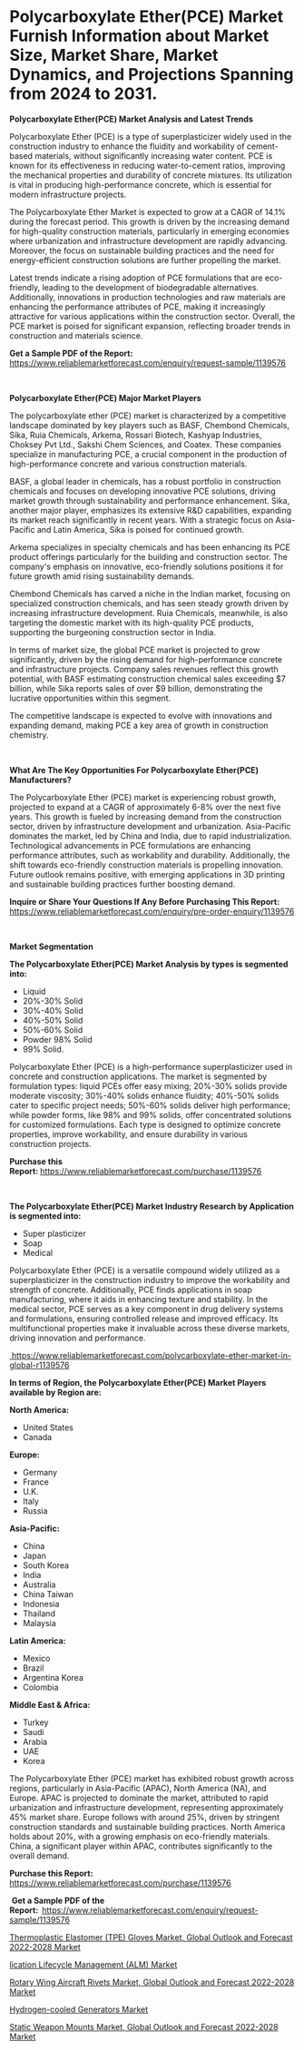 <p><h1>Polycarboxylate Ether(PCE) Market Furnish Information about Market Size, Market Share, Market Dynamics, and Projections Spanning from 2024 to 2031.</h1></p><p><strong>Polycarboxylate Ether(PCE) Market Analysis and Latest Trends</strong></p>
<p><p>Polycarboxylate Ether (PCE) is a type of superplasticizer widely used in the construction industry to enhance the fluidity and workability of cement-based materials, without significantly increasing water content. PCE is known for its effectiveness in reducing water-to-cement ratios, improving the mechanical properties and durability of concrete mixtures. Its utilization is vital in producing high-performance concrete, which is essential for modern infrastructure projects.</p><p>The Polycarboxylate Ether Market is expected to grow at a CAGR of 14.1% during the forecast period. This growth is driven by the increasing demand for high-quality construction materials, particularly in emerging economies where urbanization and infrastructure development are rapidly advancing. Moreover, the focus on sustainable building practices and the need for energy-efficient construction solutions are further propelling the market. </p><p>Latest trends indicate a rising adoption of PCE formulations that are eco-friendly, leading to the development of biodegradable alternatives. Additionally, innovations in production technologies and raw materials are enhancing the performance attributes of PCE, making it increasingly attractive for various applications within the construction sector. Overall, the PCE market is poised for significant expansion, reflecting broader trends in construction and materials science.</p></p>
<p><strong>Get a Sample PDF of the Report:&nbsp;</strong> <a href="https://www.reliablemarketforecast.com/enquiry/request-sample/1139576?utm_campaign=1080&utm_medium=2&utm_source=Github&utm_content=ia&utm_term=14102024&utm_id=polycarboxylate-etherpce">https://www.reliablemarketforecast.com/enquiry/request-sample/1139576</a></p>
<p>&nbsp;</p>
<p><strong>Polycarboxylate Ether(PCE) Major Market Players</strong></p>
<p><p>The polycarboxylate ether (PCE) market is characterized by a competitive landscape dominated by key players such as BASF, Chembond Chemicals, Sika, Ruia Chemicals, Arkema, Rossari Biotech, Kashyap Industries, Choksey Pvt Ltd., Sakshi Chem Sciences, and Coatex. These companies specialize in manufacturing PCE, a crucial component in the production of high-performance concrete and various construction materials.</p><p>BASF, a global leader in chemicals, has a robust portfolio in construction chemicals and focuses on developing innovative PCE solutions, driving market growth through sustainability and performance enhancement. Sika, another major player, emphasizes its extensive R&D capabilities, expanding its market reach significantly in recent years. With a strategic focus on Asia-Pacific and Latin America, Sika is poised for continued growth.</p><p>Arkema specializes in specialty chemicals and has been enhancing its PCE product offerings particularly for the building and construction sector. The company's emphasis on innovative, eco-friendly solutions positions it for future growth amid rising sustainability demands.</p><p>Chembond Chemicals has carved a niche in the Indian market, focusing on specialized construction chemicals, and has seen steady growth driven by increasing infrastructure development. Ruia Chemicals, meanwhile, is also targeting the domestic market with its high-quality PCE products, supporting the burgeoning construction sector in India.</p><p>In terms of market size, the global PCE market is projected to grow significantly, driven by the rising demand for high-performance concrete and infrastructure projects. Company sales revenues reflect this growth potential, with BASF estimating construction chemical sales exceeding $7 billion, while Sika reports sales of over $9 billion, demonstrating the lucrative opportunities within this segment.</p><p>The competitive landscape is expected to evolve with innovations and expanding demand, making PCE a key area of growth in construction chemistry.</p></p>
<p>&nbsp;</p>
<p><strong>What Are The Key Opportunities For Polycarboxylate Ether(PCE) Manufacturers?</strong></p>
<p><p>The Polycarboxylate Ether (PCE) market is experiencing robust growth, projected to expand at a CAGR of approximately 6-8% over the next five years. This growth is fueled by increasing demand from the construction sector, driven by infrastructure development and urbanization. Asia-Pacific dominates the market, led by China and India, due to rapid industrialization. Technological advancements in PCE formulations are enhancing performance attributes, such as workability and durability. Additionally, the shift towards eco-friendly construction materials is propelling innovation. Future outlook remains positive, with emerging applications in 3D printing and sustainable building practices further boosting demand.</p></p>
<p><strong>Inquire or Share Your Questions If Any Before Purchasing This Report:</strong> <a href="https://www.reliablemarketforecast.com/enquiry/pre-order-enquiry/1139576?utm_campaign=1080&utm_medium=2&utm_source=Github&utm_content=ia&utm_term=14102024&utm_id=polycarboxylate-etherpce">https://www.reliablemarketforecast.com/enquiry/pre-order-enquiry/1139576</a></p>
<p>&nbsp;</p>
<p><strong>Market Segmentation</strong></p>
<p><strong>The Polycarboxylate Ether(PCE) Market Analysis by types is segmented into:</strong></p>
<p><ul><li>Liquid</li><li>20%-30% Solid</li><li>30%-40% Solid</li><li>40%-50% Solid</li><li>50%-60% Solid</li><li>Powder 98% Solid</li><li>99% Solid.</li></ul></p>
<p><p>Polycarboxylate Ether (PCE) is a high-performance superplasticizer used in concrete and construction applications. The market is segmented by formulation types: liquid PCEs offer easy mixing; 20%-30% solids provide moderate viscosity; 30%-40% solids enhance fluidity; 40%-50% solids cater to specific project needs; 50%-60% solids deliver high performance; while powder forms, like 98% and 99% solids, offer concentrated solutions for customized formulations. Each type is designed to optimize concrete properties, improve workability, and ensure durability in various construction projects.</p></p>
<p><strong>Purchase this Report:&nbsp;</strong><a href="https://www.reliablemarketforecast.com/purchase/1139576?utm_campaign=1080&utm_medium=2&utm_source=Github&utm_content=ia&utm_term=14102024&utm_id=polycarboxylate-etherpce">https://www.reliablemarketforecast.com/purchase/1139576</a></p>
<p>&nbsp;</p>
<p><strong>The Polycarboxylate Ether(PCE) Market Industry Research by Application is segmented into:</strong></p>
<p><ul><li>Super plasticizer</li><li>Soap</li><li>Medical</li></ul></p>
<p><p>Polycarboxylate Ether (PCE) is a versatile compound widely utilized as a superplasticizer in the construction industry to improve the workability and strength of concrete. Additionally, PCE finds applications in soap manufacturing, where it aids in enhancing texture and stability. In the medical sector, PCE serves as a key component in drug delivery systems and formulations, ensuring controlled release and improved efficacy. Its multifunctional properties make it invaluable across these diverse markets, driving innovation and performance.</p></p>
<p><a href="https://www.reliablemarketforecast.com/polycarboxylate-ether-market-in-global-r1139576?utm_campaign=1080&utm_medium=2&utm_source=Github&utm_content=ia&utm_term=14102024&utm_id=polycarboxylate-etherpce">&nbsp;https://www.reliablemarketforecast.com/polycarboxylate-ether-market-in-global-r1139576</a></p>
<p><strong>In terms of Region, the Polycarboxylate Ether(PCE) Market Players available by Region are:</strong></p>
<p>
    <p> <strong> North America: </strong>
        <ul>
            <li>United States</li>
            <li>Canada</li>
        </ul>
        </p> 
    <p> <strong> Europe: </strong>
        <ul>
            <li>Germany</li>
            <li>France</li>
            <li>U.K.</li>
            <li>Italy</li>
            <li>Russia</li>
        </ul>
        </p> 
    <p> <strong> Asia-Pacific: </strong>
        <ul>
            <li>China</li>
            <li>Japan</li>
            <li>South Korea</li>
            <li>India</li>
            <li>Australia</li>
            <li>China Taiwan</li>
            <li>Indonesia</li>
            <li>Thailand</li>
            <li>Malaysia</li>
        </ul>
        </p> 
    <p> <strong> Latin America: </strong>
        <ul>
            <li>Mexico</li>
            <li>Brazil</li>
            <li>Argentina Korea</li>
            <li>Colombia</li>
        </ul>
        </p> 
    <p> <strong> Middle East & Africa: </strong>
        <ul>
            <li>Turkey</li>
            <li>Saudi</li>
            <li>Arabia</li>
            <li>UAE</li>
            <li>Korea</li>
        </ul>
    </p>
    </p>
<p><p>The Polycarboxylate Ether (PCE) market has exhibited robust growth across regions, particularly in Asia-Pacific (APAC), North America (NA), and Europe. APAC is projected to dominate the market, attributed to rapid urbanization and infrastructure development, representing approximately 45% market share. Europe follows with around 25%, driven by stringent construction standards and sustainable building practices. North America holds about 20%, with a growing emphasis on eco-friendly materials. China, a significant player within APAC, contributes significantly to the overall demand.</p></p>
<p><strong>Purchase this Report: </strong><a href="https://www.reliablemarketforecast.com/purchase/1139576?utm_campaign=1080&utm_medium=2&utm_source=Github&utm_content=ia&utm_term=14102024&utm_id=polycarboxylate-etherpce">https://www.reliablemarketforecast.com/purchase/1139576</a></p>
<p>&nbsp;<strong>Get a Sample PDF of the Report:&nbsp;&nbsp;</strong><a href="https://www.reliablemarketforecast.com/enquiry/request-sample/1139576?utm_campaign=1080&utm_medium=2&utm_source=Github&utm_content=ia&utm_term=14102024&utm_id=polycarboxylate-etherpce">https://www.reliablemarketforecast.com/enquiry/request-sample/1139576</a></p>
<p><strong></strong></p>
<p><p><a href="https://www.linkedin.com/pulse/thermoplastic-elastomer-tpe-gloves-market-global-outlook-8nfhf?utm_campaign=1080&utm_medium=2&utm_source=Github&utm_content=ia&utm_term=14102024&utm_id=polycarboxylate-etherpce">Thermoplastic Elastomer (TPE) Gloves Market, Global Outlook and Forecast 2022-2028 Market</a></p><p><a href="https://github.com/yoreivesal/Market-Research-Report-List-1/blob/main/lication-lifecycle-management-alm-market.md?utm_campaign=1080&utm_medium=2&utm_source=Github&utm_content=ia&utm_term=14102024&utm_id=polycarboxylate-etherpce">lication Lifecycle Management (ALM) Market</a></p><p><a href="https://www.linkedin.com/pulse/comprehensive-analysis-global-rotary-wing-aircraft-rivets-ifqoe?utm_campaign=1080&utm_medium=2&utm_source=Github&utm_content=ia&utm_term=14102024&utm_id=polycarboxylate-etherpce">Rotary Wing Aircraft Rivets Market, Global Outlook and Forecast 2022-2028 Market</a></p><p><a href="https://github.com/shebaharrifx/Market-Research-Report-List-1/blob/main/hydrogen-cooled-generators-market.md?utm_campaign=1080&utm_medium=2&utm_source=Github&utm_content=ia&utm_term=14102024&utm_id=polycarboxylate-etherpce">Hydrogen-cooled Generators Market</a></p><p><a href="https://www.linkedin.com/pulse/future-ready-strategic-insights-global-static-weapon-mounts-fgnxf?utm_campaign=1080&utm_medium=2&utm_source=Github&utm_content=ia&utm_term=14102024&utm_id=polycarboxylate-etherpce">Static Weapon Mounts Market, Global Outlook and Forecast 2022-2028 Market</a></p></p>